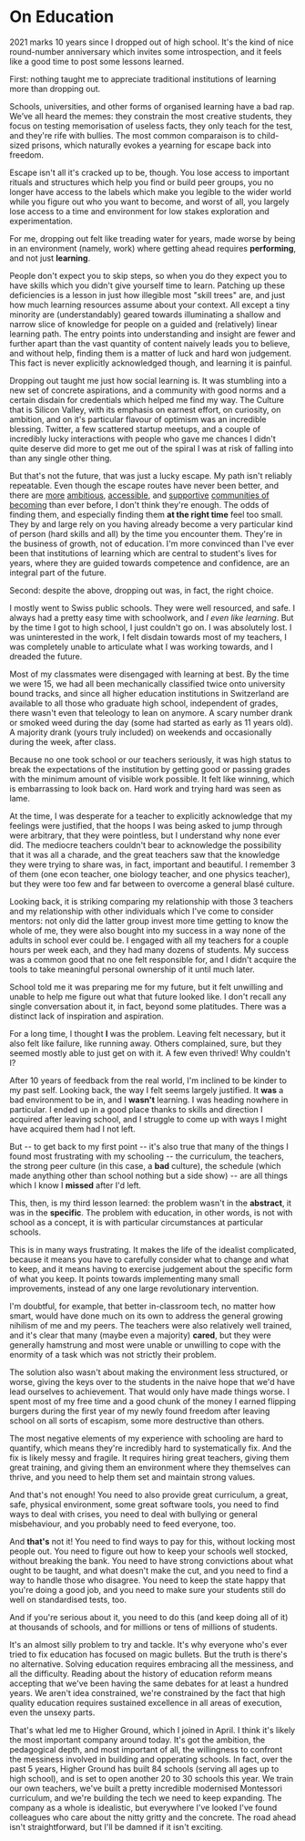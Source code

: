 # On Education
2021 marks 10 years since I dropped out of high school. It's the kind of nice round-number anniversary which invites some introspection, and it feels like a good time to post some lessons learned.

First: nothing taught me to appreciate traditional institutions of learning more than dropping out.

Schools, universities, and other forms of organised learning have a bad rap. We’ve all heard the memes: they constrain the most creative students, they focus on testing memorisation of useless facts, they only teach for the test, and they're rife with bullies. The most common comparaison is to child-sized prisons, which naturally evokes a yearning for escape back into freedom. 

Escape isn't all it's cracked up to be, though. You lose access to important rituals and structures which help you find or build peer groups, you no longer have access to the labels which make you legible to the wider world while you figure out who you want to become, and worst of all, you largely lose access to a time and environment for low stakes exploration and experimentation.

For me, dropping out felt like treading water for years, made worse by being in an environment (namely, work) where getting ahead requires **performing**, and not just **learning**.

People don't expect you to skip steps, so when you do they expect you to have skills which you didn't give yourself time to learn. Patching up these deficiencies is a lesson in just how illegible most "skill trees" are, and just how much learning resources assume about your context. All except a tiny minority are (understandably) geared towards illuminating a shallow and narrow slice of knowledge for people on a guided and (relatively) linear learning path. The entry points into understanding and insight are fewer and further apart than the vast quantity of content naively leads you to believe, and without help, finding them is a matter of luck and hard won judgement. This fact is never explicitly acknowledged though, and learning it is painful.

Dropping out taught me just how social learning is. It was stumbling into a new set of concrete aspirations, and a community with good norms and a certain disdain for credentials which helped me find my way. The Culture that is Silicon Valley, with its emphasis on earnest effort, on curiosity, on ambition, and on it's particular flavour of optimism was an incredible blessing. Twitter, a few scattered startup meetups, and a couple of incredibly lucky interactions with people who gave me chances I didn't quite deserve did more to get me out of the spiral I was at risk of falling into than any single other thing.

But that's not the future, that was just a lucky escape. My path isn't reliably repeatable. Even though the escape routes have never been better, and there are [more](https://www.joinef.com/) [ambitious](https://www.beondeck.com/), [accessible](https://replit.com/site/community), and [supportive](https://interintellect.com/) [communities of becoming](https://joininteract.com/fellowship/) than ever before, I don't think they're enough. The odds of finding them, and especially finding them **at the right time** feel too small. They by and large rely on you having already become a very particular kind of person (hard skills and all) by the time you encounter them. They're in the business of growth, not of education. I'm more convinced than I've ever been that institutions of learning which are central to student's lives for years, where they are guided towards competence and confidence, are an integral part of the future.

Second: despite the above, dropping out was, in fact, the right choice. 

I mostly went to Swiss public schools. They were well resourced, and safe. I always had a pretty easy time with schoolwork, and _I even like learning_. But by the time I got to high school, I just couldn't go on. I was absolutely lost. I was uninterested in the work, I felt disdain towards most of my teachers, I was completely unable to articulate what I was working towards, and I dreaded the future.

Most of my classmates were disengaged with learning at best. By the time we were 15, we had all been mechanically classified twice onto university bound tracks, and since all higher education institutions in Switzerland are available to all those who graduate high school, independent of grades, there wasn't even that teleology to lean on anymore. A scary number drank or smoked weed during the day (some had started as early as 11 years old). A majority drank (yours truly included) on weekends and occasionally during the week, after class.

Because no one took school or our teachers seriously, it was high status to break the expectations of the institution by getting good or passing grades with the minimum amount of visible work possible. It felt like winning, which is embarrassing to look back on. Hard work and trying hard was seen as lame. 

At the time, I was desperate for a teacher to explicitly acknowledge that my feelings were justified, that the hoops I was being asked to jump through were arbitrary, that they were pointless, but I understand why none ever did. The mediocre teachers couldn't bear to acknowledge the possibility that it was all a charade, and the great teachers saw that the knowledge they were trying to share was, in fact, important and beautiful. I remember 3 of them (one econ teacher, one biology teacher, and one physics teacher), but they were too few and far between to overcome a general blasé culture.

Looking back, it is striking comparing my relationship with those 3 teachers and my relationship with other individuals which I've come to consider mentors: not only did the latter group invest more time getting to know the whole of me, they were also bought into my success in a way none of the adults in school ever could be. I engaged with all my teachers for a couple hours per week each, and they had many dozens of students. My success was a common good that no one felt responsible for, and I didn't acquire the tools to take meaningful personal ownership of it until much later.

School told me it was preparing me for my future, but it felt unwilling and unable to help me figure out what that future looked like. I don't recall any single conversation about it, in fact, beyond some platitudes. There was a distinct lack of inspiration and aspiration.

For a long time, I thought **I** was the problem. Leaving felt necessary, but it also felt like failure, like running away. Others complained, sure, but they seemed mostly able to just get on with it. A few even thrived! Why couldn't I?

After 10 years of feedback from the real world, I'm inclined to be kinder to my past self. Looking back, the way I felt seems largely justified. It **was** a bad environment to be in, and I **wasn't** learning. I was heading nowhere in particular. I ended up in a good place thanks to skills and direction I acquired after leaving school, and I struggle to come up with ways I might have acquired them had I not left.

But -- to get back to my first point -- it's also true that many of the things I found most frustrating with my schooling -- the curriculum, the teachers, the strong peer culture (in this case, a **bad** culture), the schedule (which made anything other than school nothing but a side show) -- are all things which I know I **missed** after I'd left. 

This, then, is my third lesson learned: the problem wasn't in the **abstract**, it was in the **specific**. The problem with education, in other words, is not with school as a concept, it is with particular circumstances at particular schools.

This is in many ways frustrating. It makes the life of the idealist complicated, because it means you have to carefully consider what to change and what to keep, and it means having to exercise judgement about the specific form of what you keep. It points towards implementing many small improvements, instead of any one large revolutionary intervention.

I'm doubtful, for example, that better in-classroom tech, no matter how smart, would have done much on its own to address the general growing nihilism of me and my peers. The teachers were also relatively well trained, and it's clear that many (maybe even a majority) **cared**, but they were generally hamstrung and most were unable or unwilling to cope with the enormity of a task which was not strictly their problem.

The solution also wasn't about making the environment less structured, or worse, giving the keys over to the students in the naive hope that we'd have lead ourselves to achievement. That would only have made things worse. I spent most of my free time and a good chunk of the money I earned flipping burgers during the first year of my newly found freedom after leaving school on all sorts of escapism, some more destructive than others.

The most negative elements of my experience with schooling are hard to quantify, which means they're incredibly hard to systematically fix. And the fix is likely messy and fragile. It requires hiring great teachers, giving them great training, and giving them an environment where they themselves can thrive, and you need to help them set and maintain strong values.

And that's not enough! You need to also provide great curriculum, a great, safe, physical environment, some great software tools, you need to find ways to deal with crises, you need to deal with bullying or general misbehaviour, and you probably need to feed everyone, too.

And **that's** not it! You need to find ways to pay for this, without locking most people out. You need to figure out how to keep your schools well stocked, without breaking the bank. You need to have strong convictions about what ought to be taught, and what doesn't make the cut, and you need to find a way to handle those who disagree. You need to keep the state happy that you're doing a good job, and you need to make sure your students still do well on standardised tests, too.

And if you're serious about it, you need to do this (and keep doing all of it) at thousands of schools, and for millions or tens of millions of students.

It's an almost silly problem to try and tackle. It's why everyone who's ever tried to fix education has focused on magic bullets. But the truth is there's no alternative. Solving education requires embracing all the messiness, and all the difficulty. Reading about the history of education reform means accepting that we've been having the same debates for at least a hundred years. We aren't idea constrained, we're constrained by the fact that high quality education requires sustained excellence in all areas of execution, even the unsexy parts.

That's what led me to Higher Ground, which I joined in April. I think it's likely the most important company around today. It's got the ambition, the pedagogical depth, and most important of all, the willingness to confront the messiness involved in building and opperating schools. In fact, over the past 5 years, Higher Ground has built 84 schools (serving all ages up to high school), and is set to open another 20 to 30 schools this year. We train our own teachers, we've built a pretty incredible modernised Montessori curriculum, and we're building the tech we need to keep expanding. The company as a whole is idealistic, but everywhere I've looked I've found colleagues who care about the nitty gritty and the concrete. The road ahead isn't straightforward, but I'll be damned if it isn't exciting.



